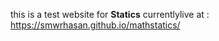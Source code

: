 this is a test website for <strong>Statics</strong> currentlylive at : https://smwrhasan.github.io/mathstatics/
